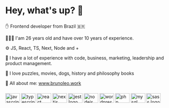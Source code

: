 # Hey, what's up? 🤘

###

✋ Frontend developer from Brazil 🇧🇷

🧑🏻‍💻 I'am 26 years old and have over 10 years of experience.

⚙️ JS, React, TS, Next, Node and +

🧠 I have a lot of experience with code, business, marketing, leadership and product management.

🎨 I love puzzles, movies, dogs, history and philosophy books

🔗 All about me: www.brunoleo.work

###

<div align="left">
  <img src="https://cdn.jsdelivr.net/gh/devicons/devicon/icons/javascript/javascript-original.svg" height="30" width="45" alt="javascript logo"  />
  <img src="https://cdn.jsdelivr.net/gh/devicons/devicon/icons/typescript/typescript-original.svg" height="30" width="45" alt="typescript logo"  />
  <img src="https://cdn.jsdelivr.net/gh/devicons/devicon/icons/react/react-original.svg" height="30" width="45" alt="react logo"  />
  <img src="https://cdn.jsdelivr.net/gh/devicons/devicon/icons/nextjs/nextjs-original.svg" height="30" width="45" alt="nextjs logo"  />
  <img src="https://cdn.jsdelivr.net/gh/devicons/devicon/icons/jest/jest-plain.svg" height="30" width="45" alt="jest logo"  />
  <img src="https://cdn.jsdelivr.net/gh/devicons/devicon/icons/nodejs/nodejs-original.svg" height="30" width="45" alt="nodejs logo"  />
  <img src="https://cdn.jsdelivr.net/gh/devicons/devicon/icons/wordpress/wordpress-original.svg" height="30" width="45" alt="wordpress logo"  />
  <img src="https://cdn.jsdelivr.net/gh/devicons/devicon/icons/php/php-original.svg" height="30" width="45" alt="php logo"  />
  <img src="https://cdn.jsdelivr.net/gh/devicons/devicon/icons/mysql/mysql-original.svg" height="30" width="45" alt="mysql logo"  />
  <img src="https://cdn.jsdelivr.net/gh/devicons/devicon/icons/sass/sass-original.svg" height="30" width="45" alt="sass logo"  />
</div>

###
